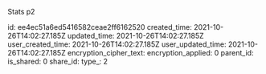 Stats p2

id: ee4ec51a6ed5416582ceae2ff6162520
created_time: 2021-10-26T14:02:27.185Z
updated_time: 2021-10-26T14:02:27.185Z
user_created_time: 2021-10-26T14:02:27.185Z
user_updated_time: 2021-10-26T14:02:27.185Z
encryption_cipher_text: 
encryption_applied: 0
parent_id: 
is_shared: 0
share_id: 
type_: 2